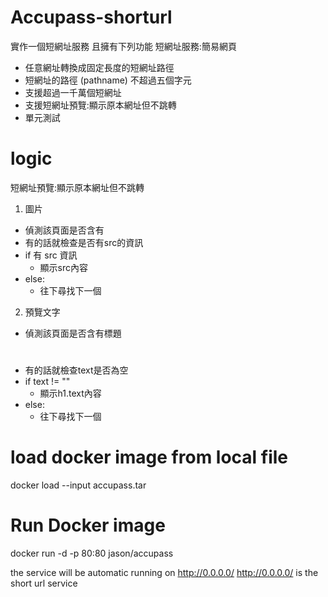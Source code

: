 # Accupass-shorturl
實作一個短網址服務
且擁有下列功能
短網址服務:簡易網頁
- 任意網址轉換成固定長度的短網址路徑
- 短網址的路徑 (pathname) 不超過五個字元
- 支援超過一千萬個短網址
- 支援短網址預覽:顯示原本網址但不跳轉
- 單元測試

# logic
短網址預覽:顯示原本網址但不跳轉
1. 圖片
  * 偵測該頁面是否含有 <img> 
  * 有的話就檢查是否有src的資訊
  * if 有 src 資訊
    * 顯示src內容
  * else:
    * 往下尋找下一個
2. 預覽文字
  * 偵測該頁面是否含有標題 <h1>  
  * 有的話就檢查text是否為空
  * if text != ""
    * 顯示h1.text內容
  * else:
    * 往下尋找下一個
 
# load docker image from local file
docker load --input accupass.tar

# Run Docker image
docker run -d -p 80:80 jason/accupass

the service will be automatic running on http://0.0.0.0/
http://0.0.0.0/ is the short url service
